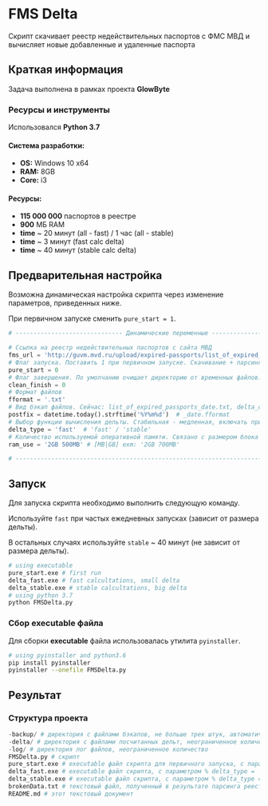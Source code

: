 # FMS Delta
Скрипт скачивает реестр недействительных паспортов с ФМС МВД и вычисляет новые добавленные и удаленные паспорта

## Краткая информация
Задача выполнена в рамках проекта __GlowByte__

### Ресурсы и инструменты
Использовался __Python 3.7__

#### Система разработки:
- __OS:__ Windows 10 x64
- __RAM:__ 8GB
- __Core:__ i3

#### Ресурсы:
- __115 000 000__ паспортов в реестре
- __900__ МБ RAM
- __time__ ~ 20 минут (all - fast) / 1 час (all - stable)
- __time__ ~ 3 минут (fast calc delta)
- __time__ ~ 40 минут (stable calc delta)

## Предварительная настройка
Возможна динамическая настройка скрипта через изменение параметров, приведенных ниже.

При первичном запуске сменить `pure_start = 1`. 
```py
# ------------------------------ Динамические переменные ------------------------------ # 

# Ссылка на реестр недействительных паспортов с сайта МВД
fms_url = 'http://guvm.mvd.ru/upload/expired-passports/list_of_expired_passports.csv.bz2'
# Флаг запуска. Поставить 1 при первичном запуске. Скачивание + парсинг. Без дельты.
pure_start = 0
# Флаг завершения. По умолчанию очищает директорию от временных файлов.
clean_finish = 0
# Формат файлов
fformat = '.txt'
# Вид бэкап файлов. Сейчас: list_of_expired_passports_date.txt, delta_date.txt
postfix = datetime.today().strftime('%Y%m%d')  # _date.fformat
# Выбор функции вычисления дельты. Стабильная - медленная, включать при больших дельта
delta_type = 'fast'  # 'fast' / 'stable'
# Количество используемой оперативной памяти. Связано с размером блока паспортов.
ram_use = '2GB 500MB' # [MB|GB] exm: '2GB 700MB' 

# ------------------------------------------------------------------------------------- #
```

## Запуск
Для запуска скрипта необходимо выполнить следующую команду.

Используйте `fast` при частых ежедневных запусках (зависит от размера дельты).

В остальных случаях используйте `stable` ~ 40 минут (не зависит от размера дельты).
```bash
# using executable 
pure_start.exe # first run
delta_fast.exe # fast calcultations, small delta
delta_stable.exe # stable calcultations, big delta
# using python 3.7
python FMSDelta.py
```
### Сбор executable файла
Для сборки __executable__ файла использовалась утилита `pyinstaller`. 
```bash
# using pyinstaller and python3.6
pip install pyinstaller
pyinstaller --onefile FMSDelta.py
```

## Результат
### Структура проекта
```py
-backup/ # директория с файлами бэкапов, не больше трех штук, автоматическое удаление
-delta/ # директория с файлами посчитанных дельт, неограниченное количество
-log/ # директория лог файлов, неограниченное количество
FMSDelta.py # скрипт
pure_start.exe # executable файл скрипта для первичного запуска, с параметром % pure_start = 1 %
delta_fast.exe # executable файл скрипта, с параметром % delta_type = 'fast' %
delta_stable.exe # executable файл скрипта, с параметром % delta_type = 'stable' %
brokenData.txt # текстовый файл, полученный в результате парсинга реестра, содержит битые данные
README.md # этот текстовый документ
```
